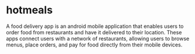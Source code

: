# hotmeals
 A food delivery app is an android mobile application that enables users to order food  from restaurants and have it delivered to their location. These apps connect  users with a network of restaurants, allowing users to browse menus, place  orders, and pay for food directly from their mobile devices.
